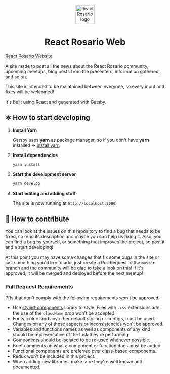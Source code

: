 <p align="center">
  <a href="https://reactrosario.netlify.com">
    <img alt="React Rosario logo" src="https://i.imgur.com/98A4COv.png" width="60" />
  </a>
</p>
<h1 align="center">
  React Rosario Web
</h1>

[React Rosario Website](https://reactrosario.netlify.com)

A site made to post all the news about the React Rosario community, upcoming meetups, blog posts from the presenters, information gathered, and so on.

This site is intended to be maintained between everyone, so every input and fixes will be welcomed!

It's built using React and generated with Gatsby.


## ⚛️ How to start developing


1.  **Install Yarn**

    Gatsby uses **yarn** as package manager, so if you don't have **yarn** installed -> [install yarn](https://yarnpkg.com/en/docs/install)

2. **Install dependencies**

    ```sh
    yarn install
    ```

3.  **Start the development server**

    ```sh
    yarn develop
    ```

4.  **Start editing and adding stuff**

    The site is now running at `http://localhost:8000`!
    


## 🔭 How to contribute

You can look at the issues on this repository to find a bug that needs to be fixed, so read its description and maybe you can help us fixing it. Also, you can find a bug by yourself, or something that improves the project, so post it and a start developing!

At this point you may have some changes that fix some bugs in the site or just something you'd like to add, just create a Pull Request to the `master` branch and the community will be glad to take a look on this!
If it's approved, it will be merged and deployed before the next meetup!

### Pull Request Requirements

PRs that don't comply with the following requirements won't be approved:

* Use [styled-components](https://www.styled-components.com/) library to style. Files with `.css` extensions adn the use of the `className` prop won't be accepted.
* Fonts, colors and any other default styling or configs, must be used. Changes on any of these aspects or inconsistencies won't be approved.
* Variables and functions names as well as components of any kind, should be representative of the task they're performing.
* Components should be isolated to be re-used whenever possible.
* Brief comments on what a component or function does must be added.
* Functional components are preferred over class-based components.
* Redux won't be included in this project.
* When adding new libraries, make sure they're well known and documented.

